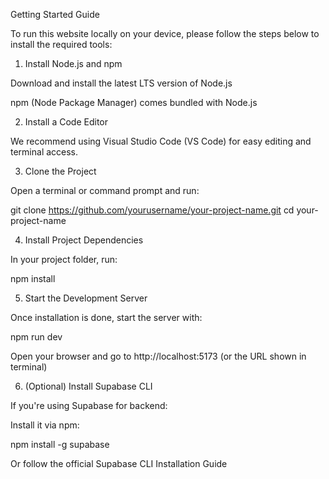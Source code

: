Getting Started Guide

To run this website locally on your device, please follow the steps below to install the required tools:

1. Install Node.js and npm

Download and install the latest LTS version of Node.js

npm (Node Package Manager) comes bundled with Node.js


2. Install a Code Editor

We recommend using Visual Studio Code (VS Code) for easy editing and terminal access.


3. Clone the Project

Open a terminal or command prompt and run:

git clone https://github.com/yourusername/your-project-name.git
cd your-project-name


4. Install Project Dependencies

In your project folder, run:

npm install


5. Start the Development Server

Once installation is done, start the server with:

npm run dev

Open your browser and go to http://localhost:5173 (or the URL shown in terminal)


6. (Optional) Install Supabase CLI

If you're using Supabase for backend:

Install it via npm:

npm install -g supabase

Or follow the official Supabase CLI Installation Guide




